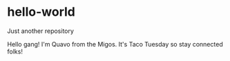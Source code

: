 # hello-world
Just another repository

Hello gang! I'm Quavo from the Migos. It's Taco Tuesday so stay connected folks!
